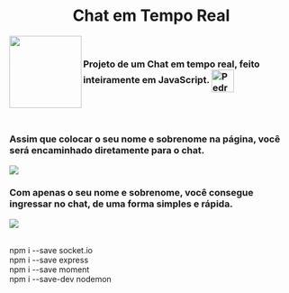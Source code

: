 

 <div align="center">
<h1>Chat em Tempo Real</h1>

</div>
<div>
<img src="https://media.discordapp.net/attachments/1052029956865151072/1054459167626231828/Mention-rafiki_1.png?" align="left" width=128 height=128><br><h3>Projeto de um Chat em tempo real, feito inteiramente em JavaScript.   <img align="center" alt="Pedro-Js" height="40" width="40" src="https://cdn-icons-png.flaticon.com/512/8945/8945581.png"> </h3> 
</div>
<br><br> 

 ### Assim que colocar o seu nome e sobrenome na página, você será encaminhado diretamente para o chat.
 <img src="https://media.discordapp.net/attachments/1052029956865151072/1054459944302288946/image.png?width=1666&height=656"><br>
 
  ### Com apenas o seu nome e sobrenome, você consegue ingressar no chat, de uma forma simples e rápida.
 <img src="https://media.discordapp.net/attachments/1052029956865151072/1054470417978499173/image.png?width=1668&height=656"><br>




<br>
npm i --save socket.io<br>
npm i --save express<br>
npm i --save moment<br>
npm i --save-dev nodemon
